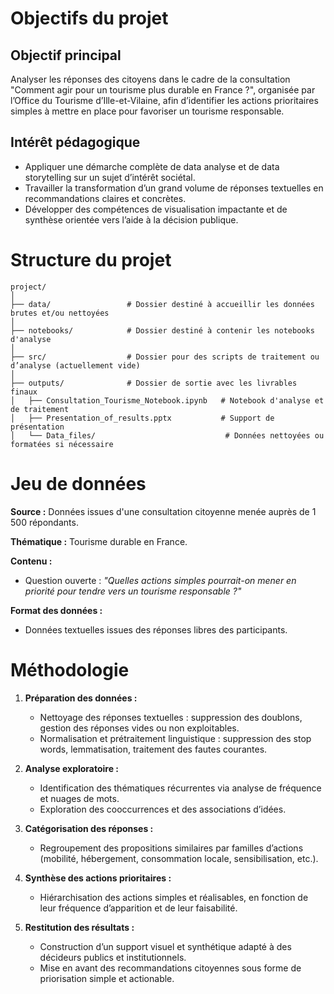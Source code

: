 # Objectifs du projet

## Objectif principal

Analyser les réponses des citoyens dans le cadre de la consultation "Comment agir pour un tourisme plus durable en France ?", organisée par l’Office du Tourisme d’Ille-et-Vilaine, afin d’identifier les actions prioritaires simples à mettre en place pour favoriser un tourisme responsable.

## Intérêt pédagogique

* Appliquer une démarche complète de data analyse et de data storytelling sur un sujet d’intérêt sociétal.
* Travailler la transformation d’un grand volume de réponses textuelles en recommandations claires et concrètes.
* Développer des compétences de visualisation impactante et de synthèse orientée vers l’aide à la décision publique.

# Structure du projet

```
project/
│
├── data/                 # Dossier destiné à accueillir les données brutes et/ou nettoyées
│
├── notebooks/            # Dossier destiné à contenir les notebooks d'analyse
│
├── src/                  # Dossier pour des scripts de traitement ou d’analyse (actuellement vide)
│
├── outputs/              # Dossier de sortie avec les livrables finaux
│   ├── Consultation_Tourisme_Notebook.ipynb   # Notebook d'analyse et de traitement
│   ├── Presentation_of_results.pptx           # Support de présentation
│   └── Data_files/                             # Données nettoyées ou formatées si nécessaire
```

# Jeu de données

**Source :** Données issues d'une consultation citoyenne menée auprès de 1 500 répondants.

**Thématique :**
Tourisme durable en France.

**Contenu :**

* Question ouverte : *"Quelles actions simples pourrait-on mener en priorité pour tendre vers un tourisme responsable ?"*

**Format des données :**

* Données textuelles issues des réponses libres des participants.

# Méthodologie

1. **Préparation des données :**

   * Nettoyage des réponses textuelles : suppression des doublons, gestion des réponses vides ou non exploitables.
   * Normalisation et prétraitement linguistique : suppression des stop words, lemmatisation, traitement des fautes courantes.

2. **Analyse exploratoire :**

   * Identification des thématiques récurrentes via analyse de fréquence et nuages de mots.
   * Exploration des cooccurrences et des associations d’idées.

3. **Catégorisation des réponses :**

   * Regroupement des propositions similaires par familles d’actions (mobilité, hébergement, consommation locale, sensibilisation, etc.).

4. **Synthèse des actions prioritaires :**

   * Hiérarchisation des actions simples et réalisables, en fonction de leur fréquence d’apparition et de leur faisabilité.

5. **Restitution des résultats :**

   * Construction d’un support visuel et synthétique adapté à des décideurs publics et institutionnels.
   * Mise en avant des recommandations citoyennes sous forme de priorisation simple et actionable.
